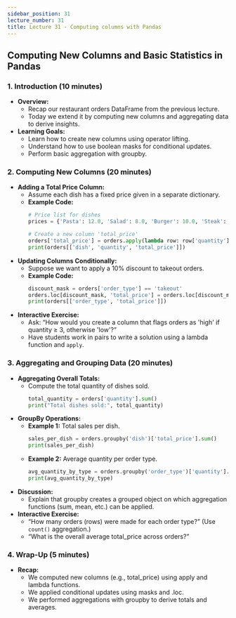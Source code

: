 ```yaml
---
sidebar_position: 31
lecture_number: 31
title: Lecture 31 - Computing columns with Pandas
---
```



## Computing New Columns and Basic Statistics in Pandas

### 1. Introduction (10 minutes)
- **Overview:**
  - Recap our restaurant orders DataFrame from the previous lecture.
  - Today we extend it by computing new columns and aggregating data to derive insights.
- **Learning Goals:**
  - Learn how to create new columns using operator lifting.
  - Understand how to use boolean masks for conditional updates.
  - Perform basic aggregation with groupby.

### 2. Computing New Columns (20 minutes)
- **Adding a Total Price Column:**
  - Assume each dish has a fixed price given in a separate dictionary.
  - **Example Code:**
    ```python
    # Price list for dishes
    prices = {'Pasta': 12.0, 'Salad': 8.0, 'Burger': 10.0, 'Steak': 20.0}

    # Create a new column 'total_price'
    orders['total_price'] = orders.apply(lambda row: row['quantity'] * prices.get(row['dish'], 0), axis=1)
    print(orders[['dish', 'quantity', 'total_price']])
    ```
- **Updating Columns Conditionally:**
  - Suppose we want to apply a 10% discount to takeout orders.
  - **Example Code:**
    ```python
    discount_mask = orders['order_type'] == 'takeout'
    orders.loc[discount_mask, 'total_price'] = orders.loc[discount_mask, 'total_price'] * 0.90
    print(orders[['order_type', 'total_price']])
    ```
- **Interactive Exercise:**
  - Ask: “How would you create a column that flags orders as 'high' if quantity ≥ 3, otherwise 'low'?”
  - Have students work in pairs to write a solution using a lambda function and `apply`.

### 3. Aggregating and Grouping Data (20 minutes)
- **Aggregating Overall Totals:**
  - Compute the total quantity of dishes sold.
    ```python
    total_quantity = orders['quantity'].sum()
    print("Total dishes sold:", total_quantity)
    ```
- **GroupBy Operations:**
  - **Example 1:** Total sales per dish.
    ```python
    sales_per_dish = orders.groupby('dish')['total_price'].sum()
    print(sales_per_dish)
    ```
  - **Example 2:** Average quantity per order type.
    ```python
    avg_quantity_by_type = orders.groupby('order_type')['quantity'].mean()
    print(avg_quantity_by_type)
    ```
- **Discussion:**
  - Explain that groupby creates a grouped object on which aggregation functions (sum, mean, etc.) can be applied.
- **Interactive Exercise:**
  - “How many orders (rows) were made for each order type?” (Use `count()` aggregation.)
  - “What is the overall average total_price across orders?”

### 4. Wrap-Up (5 minutes)
- **Recap:**
  - We computed new columns (e.g., total_price) using apply and lambda functions.
  - We applied conditional updates using masks and .loc.
  - We performed aggregations with groupby to derive totals and averages.
